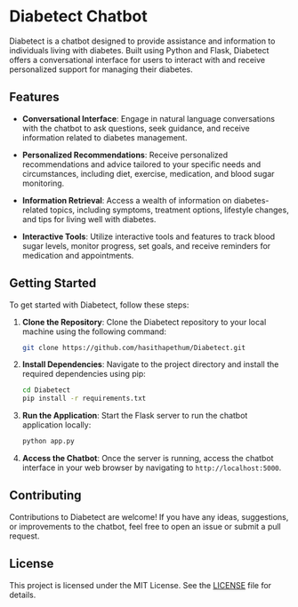 # Diabetect Chatbot

Diabetect is a chatbot designed to provide assistance and information to individuals living with diabetes. Built using Python and Flask, Diabetect offers a conversational interface for users to interact with and receive personalized support for managing their diabetes.

## Features

- **Conversational Interface**: Engage in natural language conversations with the chatbot to ask questions, seek guidance, and receive information related to diabetes management.
  
- **Personalized Recommendations**: Receive personalized recommendations and advice tailored to your specific needs and circumstances, including diet, exercise, medication, and blood sugar monitoring.

- **Information Retrieval**: Access a wealth of information on diabetes-related topics, including symptoms, treatment options, lifestyle changes, and tips for living well with diabetes.

- **Interactive Tools**: Utilize interactive tools and features to track blood sugar levels, monitor progress, set goals, and receive reminders for medication and appointments.

## Getting Started

To get started with Diabetect, follow these steps:

1. **Clone the Repository**: Clone the Diabetect repository to your local machine using the following command:
   ```bash
   git clone https://github.com/hasithapethum/Diabetect.git
   ```

2. **Install Dependencies**: Navigate to the project directory and install the required dependencies using pip:
   ```bash
   cd Diabetect
   pip install -r requirements.txt
   ```

3. **Run the Application**: Start the Flask server to run the chatbot application locally:
   ```bash
   python app.py
   ```

4. **Access the Chatbot**: Once the server is running, access the chatbot interface in your web browser by navigating to `http://localhost:5000`.

## Contributing

Contributions to Diabetect are welcome! If you have any ideas, suggestions, or improvements to the chatbot, feel free to open an issue or submit a pull request.

## License

This project is licensed under the MIT License. See the [LICENSE](LICENSE) file for details.


